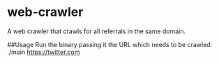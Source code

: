 # web-crawler
A web crawler that crawls for all referrals in the same domain.

##Usage
Run the binary passing it the URL which needs to be crawled: 
./main https://twitter.com
